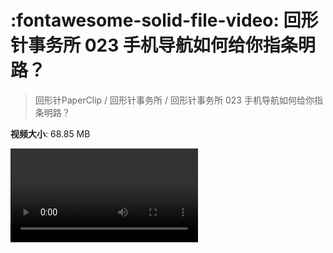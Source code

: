 # :fontawesome-solid-file-video: 回形针事务所 023 手机导航如何给你指条明路？

> 回形针PaperClip / 回形针事务所 / 回形针事务所 023 手机导航如何给你指条明路？

**视频大小**: 68.85 MB

<div class="video"><video src="https://file.hsyhx.top/archive/PaperClip/回形针事务所/023.mp4" controls preload>🤔 您的浏览器不支持 video 标签</video></div>
